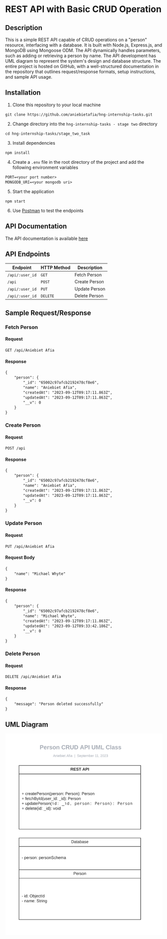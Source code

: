 # REST API with Basic CRUD Operation

## Description

This is a simple REST API capable of CRUD operations on a "person" resource, interfacing with a database. It is built with Node.js, Express.js, and MongoDB using Mongoose ODM. The API dynamically handles parameters, such as adding or retrieving a person by name. The API development has UML diagram to represent the system's design and database structure. The entire project is hosted on GitHub, with a well-structured documentation in the repository that outlines request/response formats, setup instructions, and sample API usage.

## Installation

1. Clone this repository to your local machine

```
git clone https://github.com/aniebietafia/hng-internship-tasks.git
```

2. Change directory into the `hng-internship-tasks - stage two` directory

```
cd hng-internship-tasks/stage_two_task
```

3. Install dependencies

```
npm install
```

4. Create a `.env` file in the root directory of the project and add the following environment variables

```
PORT=<your port number>
MONGODB_URI=<your mongodb uri>
```

5. Start the application

```
npm start
```

6. Use [Postman](https://www.postman.com/) to test the endpoints

## API Documentation

The API documentation is available [here](https://documenter.getpostman.com/view/22984536/2s9YC2zDDv)

## API Endpoints

| Endpoint        | HTTP Method | Description   |
| --------------- | ----------- | ------------- |
| `/api/:user_id` | `GET`       | Fetch Person  |
| `/api`          | `POST`      | Create Person |
| `/api/:user_id` | `PUT`       | Update Person |
| `/api/:user_id` | `DELETE`    | Delete Person |

## Sample Request/Response

### Fetch Person

#### Request

```
GET /api/Aniebiet Afia
```

#### Response

```
{
    "person": {
        "_id": "65002c97afcb2192478cf8e6",
        "name": "Aniebiet Afia",
        "createdAt": "2023-09-12T09:17:11.863Z",
        "updatedAt": "2023-09-12T09:17:11.863Z",
        "__v": 0
    }
}
```

### Create Person

#### Request

```
POST /api
```

#### Response

```
{
    "person": {
        "_id": "65002c97afcb2192478cf8e6",
        "name": "Aniebiet Afia",
        "createdAt": "2023-09-12T09:17:11.863Z",
        "updatedAt": "2023-09-12T09:17:11.863Z",
        "__v": 0
    }
}
```

### Update Person

#### Request

```
PUT /api/Aniebiet Afia
```

#### Request Body

```
{
    "name": "Michael Whyte"
}
```

#### Response

```
{
    "person": {
        "_id": "65002c97afcb2192478cf8e6",
        "name": "Michael Whyte",
        "createdAt": "2023-09-12T09:17:11.863Z",
        "updatedAt": "2023-09-12T09:33:42.186Z",
        "__v": 0
    }
}
```

### Delete Person

#### Request

```
DELETE /api/Aniebiet Afia
```

#### Response

```
{
    "message": "Person deleted successfully"
}
```

## UML Diagram

<img src="./src/assets/UML class.png">
